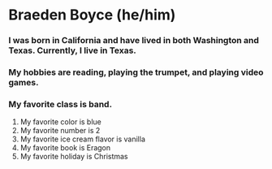 # Braeden Boyce (he/him)
### I was born in California and have lived in both Washington and Texas. Currently, I live in Texas.
### My hobbies are reading, playing the trumpet, and playing video games.
### My favorite class is band.

1. My favorite color is blue
2. My favorite number is 2
3. My favorite ice cream flavor is vanilla
4. My favorite book is Eragon
5. My favorite holiday is Christmas
   
